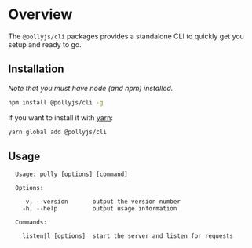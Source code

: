 # Overview

The `@pollyjs/cli` packages provides a standalone CLI to quickly get you setup
and ready to go.

## Installation

_Note that you must have node (and npm) installed._

```bash
npm install @pollyjs/cli -g
```

If you want to install it with [yarn](https://yarnpkg.com):

```bash
yarn global add @pollyjs/cli
```

## Usage

```text
  Usage: polly [options] [command]

  Options:

    -v, --version       output the version number
    -h, --help          output usage information

  Commands:

    listen|l [options]  start the server and listen for requests
```
